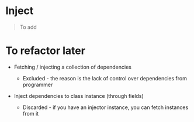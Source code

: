 # Inject

> To add

# To refactor later
- Fetching / injecting a collection of dependencies
    - Excluded - the reason is the lack of control over dependencies from programmer

- Inject dependencies to class instance (through fields)
    - Discarded - if you have an injector instance, you can fetch instances from it